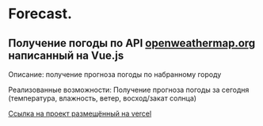 # Forecast.

## Получение погоды по API [openweathermap.org](https://openweathermap.org/)  написанный на Vue.js

Описание: получение прогноза погоды по набранному городу

Реализованные возможности:
Получение прогноза погоды за сегодня (температура, влажность, ветер, восход/закат солнца)

[Ссылка на проект размещённый на vercel](https://forecast-chi.vercel.app/)
